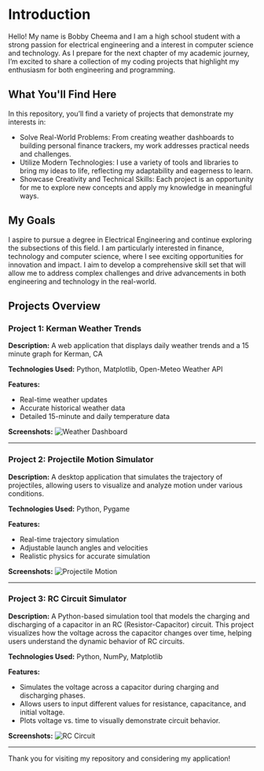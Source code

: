 # Introduction
Hello! My name is Bobby Cheema and I am a high school student with a strong passion for electrical engineering and a interest in computer science and technology. As I prepare for the next chapter of my academic journey, I’m excited to share a collection of my coding projects that highlight my enthusiasm for both engineering and programming.

## What You'll Find Here
In this repository, you’ll find a variety of projects that demonstrate my interests in:
- Solve Real-World Problems: From creating weather dashboards to building personal finance trackers, my work addresses practical needs and challenges.
- Utilize Modern Technologies: I use a variety of tools and libraries to bring my ideas to life, reflecting my adaptability and eagerness to learn.
- Showcase Creativity and Technical Skills: Each project is an opportunity for me to explore new concepts and apply my knowledge in meaningful ways.

## My Goals
I aspire to pursue a degree in Electrical Engineering and continue exploring the subsections of this field. I am particularly interested in finance, technology and computer science, where I see exciting opportunities for innovation and impact. I aim to develop a comprehensive skill set that will allow me to address complex challenges and drive advancements in both engineering and technology in the real-world.


## Projects Overview

### Project 1: Kerman Weather Trends

**Description:** A web application that displays daily weather trends and a 15 minute graph for Kerman, CA 

**Technologies Used:** Python, Matplotlib, Open-Meteo Weather API

**Features:**
- Real-time weather updates
- Accurate historical weather data
- Detailed 15-minute and daily temperature data

**Screenshots:**
![Weather Dashboard](screenshots/weather-data.png)

---

### Project 2: Projectile Motion Simulator

**Description:** A desktop application that simulates the trajectory of projectiles, allowing users to visualize and analyze motion under various conditions.

**Technologies Used:** Python, Pygame

**Features:**
- Real-time trajectory simulation
- Adjustable launch angles and velocities
- Realistic physics for accurate simulation 

**Screenshots:**
![Projectile Motion](screenshots/projectile-motion.png)

---

### Project 3: RC Circuit Simulator

**Description:** A Python-based simulation tool that models the charging and discharging of a capacitor in an RC (Resistor-Capacitor) circuit. This project visualizes how the voltage across the capacitor changes over time, helping users understand the dynamic behavior of RC circuits.

**Technologies Used:** Python, NumPy, Matplotlib

**Features:**
- Simulates the voltage across a capacitor during charging and discharging phases.
- Allows users to input different values for resistance, capacitance, and initial voltage.
- Plots voltage vs. time to visually demonstrate circuit behavior.

**Screenshots:**
![RC Circuit](screenshots/rc-circuit.png)

---

Thank you for visiting my repository and considering my application!







